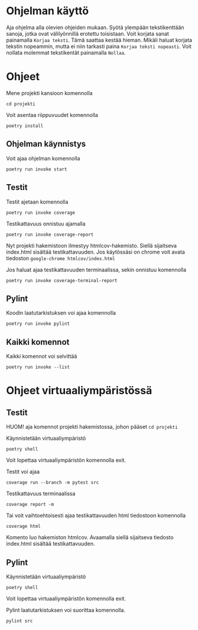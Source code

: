 # Ohjelman käyttö

Aja ohjelma alla olevien ohjeiden mukaan.
Syötä ylempään tekstikenttään sanoja, jotka ovat välilyönnillä erotettu toisistaan.
Voit korjata sanat painamalla `Korjaa teksti`.
Tämä saattaa kestää hieman.
Mikäli haluat korjata tekstin nopeammin, mutta ei niin tarkasti paina `Korjaa teksti nopeasti`.
Voit nollata molemmat tekstikentät painamalla `Nollaa`.


# Ohjeet
Mene projekti kansioon komennolla 
```
cd projekti
```

Voit asentaa riippuvuudet komennolla 
```
poetry install
```

## Ohjelman käynnistys

Voit ajaa ohjelman komennolla 
```
poetry run invoke start
```
## Testit

Testit ajetaan komennolla
```
poetry run invoke coverage
```

Testikattavuus onnistuu ajamalla
```
poetry run invoke coverage-report
```
Nyt projekti hakemistoon ilmestyy htmlcov-hakemisto. Siellä sijaitseva index.html sisältää testikattavuuden. Jos käytössäsi on chrome voit avata tiedoston `google-chrome htmlcov/index.html`

Jos haluat ajaa testikattavuuden terminaalissa, sekin onnistuu komennolla
```
poetry run invoke coverage-terminal-report
```

## Pylint
Koodin laatutarkistuksen voi ajaa komennolla 
```
poetry run invoke pylint
```



## Kaikki komennot
Kaikki komennot voi selvittää

```
poetry run invoke --list
```



# Ohjeet virtuaaliympäristössä

## Testit
HUOM! aja komennot projekti hakemistossa, johon pääset `cd projekti` 

Käynnistetään virtuaaliympäristö 

```
poetry shell
```
Voit lopettaa virtuaaliympäristön komennolla exit.

Testit voi ajaa
```
coverage run --branch -m pytest src
```

Testikattavuus terminaalissa
```
coverage report -m
```
Tai voit vaihtoehtoisesti ajaa testikattavuuden html tiedostoon komennolla 
```
coverage html
```
Komento luo hakemiston htmlcov. Avaamalla siellä sijaitseva tiedosto index.html sisältää testikattavuuden.

## Pylint
Käynnistetään virtuaaliympäristö 

```
poetry shell
```
Voit lopettaa virtuaaliympäristön komennolla exit.

Pylint laatutarkistuksen voi suorittaa komennolla.
```
pylint src
```
